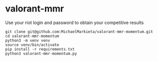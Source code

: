 # valorant-mmr

Use your riot login and password to obtain your competitive results

```
git clone git@github.com:MichaelMarkieta/valorant-mmr-momentum.git
cd valorant-mmr-momentum
python3 -m venv venv
source venv/bin/activate
pip install -r requirements.txt
python3 valorant-mmr-momentum.py
```
